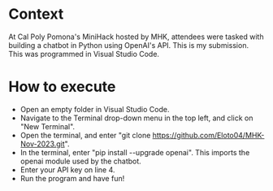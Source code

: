 # Context
At Cal Poly Pomona's MiniHack hosted by MHK, attendees were tasked with building a chatbot in Python using OpenAI's API. This is my submission.
This was programmed in Visual Studio Code.

# How to execute
- Open an empty folder in Visual Studio Code.
- Navigate to the Terminal drop-down menu in the top left, and click on "New Terminal".
- Open the terminal, and enter "git clone https://github.com/Eloto04/MHK-Nov-2023.git".
- In the terminal, enter "pip install --upgrade openai". This imports the openai module used by the chatbot.
- Enter your API key on line 4.
- Run the program and have fun!
